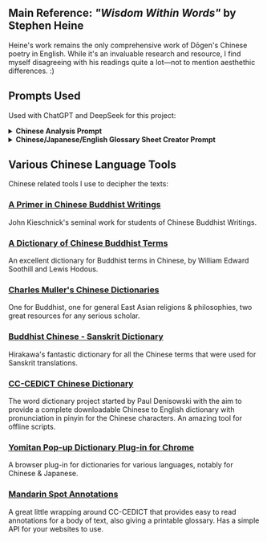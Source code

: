 ## Main Reference: *"Wisdom Within Words"* by Stephen Heine

Heine's work remains the only comprehensive work of Dōgen's Chinese poetry in English. While it's an invaluable research and resource, I find myself disagreeing with his readings quite a lot—not to mention aesthethic differences. :)

## Prompts Used

Used with ChatGPT and DeepSeek for this project:

<details>
<summary><strong>Chinese Analysis Prompt</strong></summary>

```markdown
Please analyze the following Chinese poem **line by line**, with the following method:

1. **Character-by-character glossing**:
   - For *each individual character* in a line (before compounds), give:
     - Core standalone meanings
     - 3 historical example sentences from 12th-century Chinese sources (or close era), each with:
       - The original sentence in Chinese
       - A faithful English translation
     - If a character has particularly varied or poetic meanings, include more examples.

2. **Compound identification**:
   - After individual glosses, identify any compounds, set phrases, or poetic constructions formed by combinations of the characters.
   - Repeat the same exemplar process for compounds:
     - Give 3 usage examples per compound if available, same format as above.

3. **Line translation**:
   - Offer a faithful, poetic English translation of the line.
   - Note alternate possible renderings if helpful.

4. **Aesthetic & poetic analysis**:
   - Comment on:
     - Imagery and symbolic motifs from Chinese, Japanese, and Zen poetic traditions.
     - Wordplay, double meanings, puns, or name references.
     - Any resonance with Dōgen’s other works, Buddhist imagery, or seasonal conventions.

⚠️ Do not skip steps or reorder them.  
⚠️ Use clear formatting to make glosses, examples, translations, and commentary easily distinguishable.  
⚠️ Maintain a balance of clarity and poetic sensitivity—this is a philological task, not a loose paraphrase.

We’ll work one line at a time to ensure fidelity and manageable token load.

Here's the poem:  
[INSERT POEM HERE]
```

</details>

<details>
<summary><strong>Chinese/Japanese/English Glossary Sheet Creator Prompt</strong></summary>

```markdown
Please create an Excel document for the following Chinese poem, one row per Chinese character or word, not by line. The columns should be formatted like this:

Row 1: Chinese characters for first line  
Row 2: Pinyin 
Row 3: Japanese hiragana rendering of the kanji (where possible) 
Row 4: Romaji of the hiragana
Row 5: English translation of the chinese character
Row 6: Repeat for next line

Do not group entire lines into one cell. Instead, break the poem down character by character, and assign each to a new column.

Here's the poem:
[INSERT POEM HERE]
```

</details>

## Various Chinese Language Tools

Chinese related tools I use to decipher the texts:

### [A Primer in Chinese Buddhist Writings](https://religiousstudies.stanford.edu/primer-chinese-buddhist-writings)

John Kieschnick's seminal work for students of Chinese Buddhist Writings.

### [A Dictionary of Chinese Buddhist Terms](https://mahajana.net/texts/soothill-hodous.html)

An excellent dictionary for Buddhist terms in Chinese, by William Edward Soothill and Lewis Hodous.

### [Charles Muller's Chinese Dictionaries](https://buddhism-dict.net)

One for Buddhist, one for general East Asian religions & philosophies, two great resources for any serious scholar. 

### [Buddhist Chinese - Sanskrit Dictionary](https://static.sariputta.com/pdf/tipitaka/867/a-buddhist-chinese_sanskrit-dict_hirakawa.pdf)

Hirakawa's fantastic dictionary for all the Chinese terms that were used for Sanskrit translations. 

### [CC-CEDICT Chinese Dictionary](https://www.mdbg.net/chinese/dictionary?page=cedict)

The word dictionary project started by Paul Denisowski with the aim to provide a complete downloadable Chinese to English dictionary with pronunciation in pinyin for the Chinese characters. An amazing tool for offline scripts.

### [Yomitan Pop-up Dictionary Plug-in for Chrome](https://chromewebstore.google.com/detail/yomitan-popup-dictionary/likgccmbimhjbgkjambclfkhldnlhbnn?hl=en)

A browser plug-in for dictionaries for various languages, notably for Chinese & Japanese. 

### [Mandarin Spot Annotations](https://mandarinspot.com/)

A great little wrapping around CC-CEDICT that provides easy to read annotations for a body of text, also giving a printable glossary. Has a simple API for your websites to use. 
